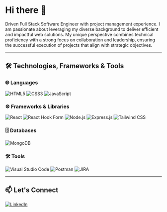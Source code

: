 
# Hi there 👋

Driven Full Stack Software Engineer with project management experience. I am passionate about leveraging my diverse background to deliver efficient and impactful web solutions. 
My unique perspective combines technical proficiency with a strong focus on collaboration and leadership, ensuring the successful execution of projects that align with strategic objectives.

---

## 🛠️ Technologies, Frameworks & Tools

### 🌐 Languages
![HTML5](https://img.shields.io/badge/-HTML5-E34F26?style=flat-square&logo=html5&logoColor=white)
![CSS3](https://img.shields.io/badge/-CSS3-1572B6?style=flat-square&logo=css3)
![JavaScript](https://img.shields.io/badge/-JavaScript-F7DF1E?style=flat-square&logo=javascript&logoColor=black)

### ⚙️ Frameworks & Libraries
![React](https://img.shields.io/badge/-React-61DAFB?style=flat-square&logo=react&logoColor=black)
![React Hook Form](https://img.shields.io/badge/-React%20Hook%20Form-EC5990?style=flat-square&logo=reacthookform&logoColor=white)
![Node.js](https://img.shields.io/badge/-Node.js-8CC84B?style=flat-square&logo=nodedotjs&logoColor=white)
![Express.js](https://img.shields.io/badge/-Express.js-404D59?style=flat-square)
![Tailwind CSS](https://img.shields.io/badge/-Tailwind%20CSS-38B2AC?style=flat-square&logo=tailwind-css&logoColor=white)


### 🗄️ Databases
![MongoDB](https://img.shields.io/badge/-MongoDB-47A248?style=flat-square&logo=mongodb&logoColor=white)

### 🛠️ Tools
![Visual Studio Code](https://img.shields.io/badge/-Visual%20Studio%20Code-007ACC?style=flat-square&logo=visual-studio-code&logoColor=white)
![Postman](https://img.shields.io/badge/-Postman-FF6C37?style=flat-square&logo=postman&logoColor=white)
![JIRA](https://img.shields.io/badge/-JIRA-0052CC?style=flat-square&logo=jira&logoColor=white)

---

## 📫 Let's Connect

[![LinkedIn](https://img.shields.io/badge/LinkedIn-Profile-blue?style=flat-square&logo=linkedin)](https://www.linkedin.com/in/onurerdinc)
